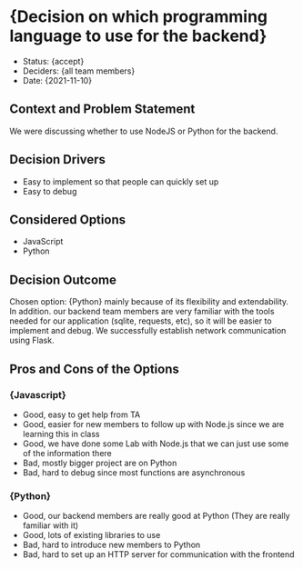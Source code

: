 # {Decision on which programming language to use for the backend}

* Status: {accept}
* Deciders: {all team members} <!-- optional -->
* Date: {2021-11-10} <!-- optional -->

## Context and Problem Statement

We were discussing whether to use NodeJS or Python for the backend.

## Decision Drivers <!-- optional -->

* Easy to implement so that people can quickly set up
* Easy to debug

## Considered Options

* JavaScript
* Python

## Decision Outcome

Chosen option: {Python} mainly because of its flexibility and extendability. In addition. our backend team members are very familiar with the tools needed for our application (sqlite, requests, etc), so it will be easier to implement and debug. We successfully establish network communication using Flask.

## Pros and Cons of the Options <!-- optional -->
### {Javascript}

* Good, easy to get help from TA
* Good, easier for new members to follow up with Node.js since we are learning this in class
* Good, we have done some Lab with Node.js that we can just use some of the information there
* Bad, mostly bigger project are on Python
* Bad, hard to debug since most functions are asynchronous

### {Python}

* Good, our backend members are really good at Python (They are really familiar with it)
* Good, lots of existing libraries to use
* Bad, hard to introduce new members to Python
* Bad, hard to set up an HTTP server for communication with the frontend

<!-- markdownlint-disable-file MD013 -->
